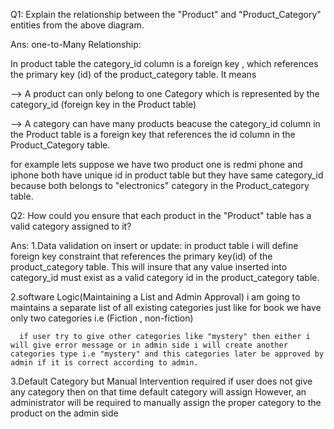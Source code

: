 Q1: Explain the relationship between the "Product" and "Product_Category" entities from the above diagram.

Ans:
 one-to-Many Relationship: 

 In product table the category_id column is a foreign key , which references the primary key (id) of the product_category table. It means

 --> A product can only belong to one Category which is represented by the category_id (foreign key in the Product table)

 --> A category can have many products beacuse the category_id column in the Product table is a foreign key that references the id column in the Product_Category table. 

 for example lets suppose 
  we have two product one is redmi phone and  iphone both have unique id in product table but they have same category_id because both belongs to "electronics" category in the Product_category table.


Q2: How could you ensure that each product in the "Product" table has a valid category assigned to it?

Ans: 
    1.Data validation on insert or update:
      in product table i will define  foreign key constraint that references the primary key(id) of the product_category table. This will insure that any value inserted into category_id must exist as a valid category id in the product_category table.

  2.software Logic(Maintaining a List and Admin Approval)
      i am going to maintains a separate list of all existing categories just like for book we have only two categories i.e (Fiction , non-fiction)

      if user try to give other categories like "mystery" then either i will give error message or in admin side i will create another categories type i.e "mystery" and this categories later be approved by admin if it is correct according to admin.

   3.Default Category but Manual Intervention required
     if user does not give any category then on that time default category will assign However, an administrator will be required to manually assign the proper category to the product on the admin side

    
     
